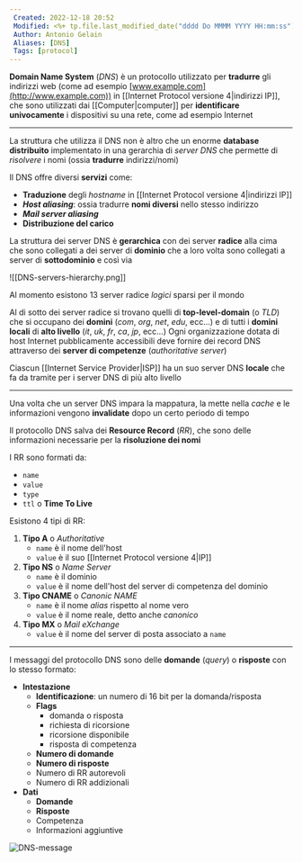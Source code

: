 ```yaml
---
 Created: 2022-12-18 20:52
 Modified: <%+ tp.file.last_modified_date("dddd Do MMMM YYYY HH:mm:ss") %>
 Author: Antonio Gelain
 Aliases: [DNS]
 Tags: [protocol]
---
```


**Domain Name System** (*DNS*) è un protocollo utilizzato per **tradurre** gli indirizzi web (come ad esempio [www.example.com](http://www.example.com)) in [[Internet Protocol versione 4|indirizzi IP]], che sono utilizzati dai [[Computer|computer]] per **identificare univocamente** i dispositivi su una rete, come ad esempio Internet

---

La struttura che utilizza il DNS non è altro che un enorme **database distribuito** implementato in una gerarchia di *server DNS* che permette di *risolvere* i nomi (ossia **tradurre** indirizzi/nomi)

Il DNS offre diversi **servizi** come:
- **Traduzione** degli *hostname* in [[Internet Protocol versione 4|indirizzi IP]]
- ***Host aliasing***: ossia tradurre **nomi diversi** nello stesso indirizzo
- ***Mail server aliasing***
- **Distribuzione del carico**

La struttura dei server DNS è **gerarchica** con dei server **radice** alla cima che sono collegati a dei server di **dominio** che a loro volta sono collegati a server di **sottodominio** e così via

![[DNS-servers-hierarchy.png]]

Al momento esistono 13 server radice *logici* sparsi per il mondo

Al di sotto dei server radice si trovano quelli di **top-level-domain** (o *TLD*) che si occupano dei **domini** (*com*, *org*, *net*, *edu*, ecc...) e di tutti i **domini locali** di **alto livello** (*it*, *uk*, *fr*, *ca*, *jp*, ecc...)
Ogni organizzazione dotata di host Internet pubblicamente accessibili deve fornire dei record DNS attraverso dei **server di competenze** (*authoritative server*)

Ciascun [[Internet Service Provider|ISP]] ha un suo server DNS **locale** che fa da tramite per i server DNS di più alto livello

---

Una volta che un server DNS impara la mappatura, la mette nella *cache* e le informazioni vengono **invalidate** dopo un certo periodo di tempo

Il protocollo DNS salva dei **Resource Record** (*RR*), che sono delle informazioni necessarie per la **risoluzione dei nomi**

I RR sono formati da:
- `name`
- `value`
- `type`
- `ttl` o **Time To Live**

Esistono 4 tipi di RR:
1. **Tipo A** o *Authoritative*
	- `name` è il nome dell'host
	- `value` è il suo [[Internet Protocol versione 4|IP]]
2. **Tipo NS** o *Name Server*
	- `name` è il dominio
	- `value` è il nome dell'host del server di competenza del dominio
3. **Tipo CNAME** o *Canonic NAME*
	- `name` è il nome *alias* rispetto al nome vero
	- `value` è il nome reale, detto anche *canonico*
4. **Tipo MX** o *Mail eXchange*
	- `value` è il nome del server di posta associato a `name`

---

I messaggi del protocollo DNS sono delle **domande** (*query*) o **risposte** con lo stesso formato:
- **Intestazione**
	- **Identificazione**: un numero di 16 bit per la domanda/risposta
	- **Flags**
		- domanda o risposta
		- richiesta di ricorsione
		- ricorsione disponibile
		- risposta di competenza
	- **Numero di domande**
	- **Numero di risposte**
	- Numero di RR autorevoli
	- Numero di RR addizionali
- **Dati**
	- **Domande**
	- **Risposte**
	- Competenza
	- Informazioni aggiuntive

![DNS-message](http://www.programmiamo.altervista.org/internet/immagini/imgE.jpg)
